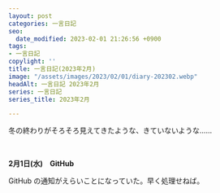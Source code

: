 ```yaml
---
layout: post
categories: 一言日記
seo:
  date_modified: 2023-02-01 21:26:56 +0900
tags:
- 一言日記
copylight: ''
title: 一言日記(2023年2月)
image: "/assets/images/2023/02/01/diary-202302.webp"
headAlt: 一言日記 2023年2月
series: 一言日記
series_title: 2023年2月

---
```

冬の終わりがそろそろ見えてきたような、きていないような……

<br>

**2月1日(水)　GitHub**

GitHub の通知がえらいことになっていた。早く処理せねば。